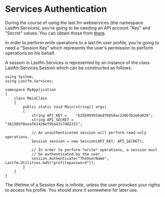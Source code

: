 # Services Authentication #

During the course of using the last.fm webservices (the namespace Lastfm.Services), you're going to be needing an API account "Key" and "Secret" values. You can obtain those from [there](http://www.last.fm/api/account).

In order to perform _write_ operations to a last.fm user profile, you're going to need a "Session Key" which represents the user's permission to perform operations on his behalf.

A session in Lastfm.Services is represented by an instance of the class Lastfm.Services.Session which can be constructed as follows:

```
using System;
using Lastfm.Services;

namespace MyApplication
{
	class MainClass
	{
		public static void Main(string[] args)
		{
			string API_KEY =	"b25b959554ed76058ac220b7b2e0a026";
			string API_SECRET = 	"361505f8eeaf61426ef95a4317482251";
      
			// An unauthenticated session will perform read-only operations.
			Session session = new Session(API_KEY, API_SECRET);
			
			// In order to perform *write* operations, a session must
			// be authenticated by the user.
			session.Authenticate("TheUserName", Lastfm.Utilities.md5("profilepassword"));
		}
	}
}
```

The lifetime of a Session Key is infinite, unless the user provokes your rights to access his profile. You should store it somewhere for later use.